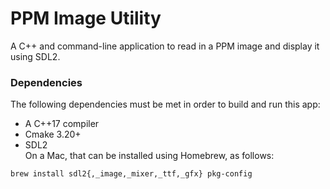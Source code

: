 # PPM Image Utility

A C++ and command-line application to read in a PPM image and display it using SDL2.

### Dependencies

The following dependencies must be met in order to build and run this app:

* A C++17 compiler
* Cmake 3.20+
* SDL2 <br/>
  On a Mac, that can be installed using Homebrew, as follows:

```
brew install sdl2{,_image,_mixer,_ttf,_gfx} pkg-config
```
